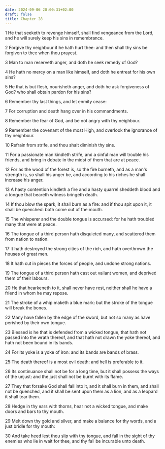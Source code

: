 ```yaml
---
date: 2024-09-06 20:00:31+02:00
draft: false
title: Chapter 28
---
```




1 He that seeketh to revenge himself, shall find vengeance from the Lord, and he will surely keep his sins in remembrance.

2 Forgive thy neighbour if he hath hurt thee: and then shall thy sins be forgiven to thee when thou prayest.

3 Man to man reserveth anger, and doth he seek remedy of God?

4 He hath no mercy on a man like himself, and doth he entreat for his own sins?

5 He that is but flesh, nourisheth anger, and doth he ask forgiveness of God? who shall obtain pardon for his sins?

6 Remember thy last things, and let enmity cease:

7 For corruption and death hang over in his commandments.

8 Remember the fear of God, and be not angry with thy neighbour.

9 Remember the covenant of the most High, and overlook the ignorance of thy neighbour.

10 Refrain from strife, and thou shalt diminish thy sins.

11 For a passionate man kindleth strife, and a sinful man will trouble his friends, and bring in debate in the midst of them that are at peace.

12 For as the wood of the forest is, so the fire burneth, and as a man's strength is, so shall his anger be, and according to his riches he shall increase his anger.

13 A hasty contention kindleth a fire and a hasty quarrel sheddeth blood and a tongue that beareth witness bringeth death.

14 If thou blow the spark, it shall burn as a fire: and if thou spit upon it, it shall be quenched: both come out of the mouth.

15 The whisperer and the double tongue is accursed: for he hath troubled many that were at peace.

16 The tongue of a third person hath disquieted many, and scattered them from nation to nation.

17 It hath destroyed the strong cities of the rich, and hath overthrown the houses of great men.

18 It hath cut in pieces the forces of people, and undone strong nations.

19 The tongue of a third person hath cast out valiant women, and deprived them of their labours.

20 He that hearkeneth to it, shall never have rest, neither shall he have a friend in whom he may repose.

21 The stroke of a whip maketh a blue mark: but the stroke of the tongue will break the bones.

22 Many have fallen by the edge of the sword, but not so many as have perished by their own tongue.

23 Blessed is he that is defended from a wicked tongue, that hath not passed into the wrath thereof, and that hath not drawn the yoke thereof, and hath not been bound in its bands.

24 For its yoke is a yoke of iron: and its bands are bands of brass.

25 The death thereof is a most evil death: and hell is preferable to it.

26 Its continuance shall not be for a long time, but it shall possess the ways of the unjust: and the just shall not be burnt with its flame.

27 They that forsake God shall fall into it, and it shall burn in them, and shall not be quenched, and it shall be sent upon them as a lion, and as a leopard it shall tear them.

28 Hedge in thy ears with thorns, hear not a wicked tongue, and make doors and bars to thy mouth.

29 Melt down thy gold and silver, and make a balance for thy words, and a just bridle for thy mouth:

30 And take heed lest thou slip with thy tongue, and fall in the sight of thy enemies who lie in wait for thee, and thy fall be incurable unto death.

